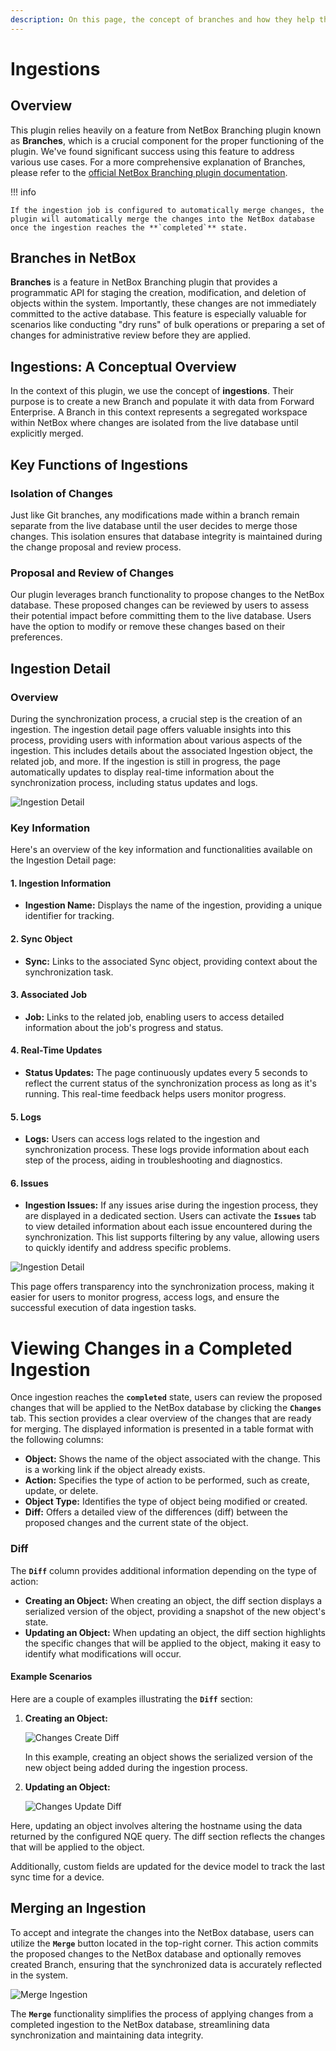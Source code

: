```yaml
---
description: On this page, the concept of branches and how they help the NetBox plugin propose changes to the production database.
---
```


# Ingestions

## Overview

This plugin relies heavily on a feature from NetBox Branching plugin known as **Branches**, which is a crucial component for the proper functioning of the plugin. We've found significant success using this feature to address various use cases. For a more comprehensive explanation of Branches, please refer to the [official NetBox Branching plugin documentation](https://docs.netboxlabs.com/netbox-extensions/branching).

!!! info

    If the ingestion job is configured to automatically merge changes, the plugin will automatically merge the changes into the NetBox database once the ingestion reaches the **`completed`** state.

## Branches in NetBox

**Branches** is a feature in NetBox Branching plugin that provides a programmatic API for staging the creation, modification, and deletion of objects within the system. Importantly, these changes are not immediately committed to the active database. This feature is especially valuable for scenarios like conducting "dry runs" of bulk operations or preparing a set of changes for administrative review before they are applied.

## Ingestions: A Conceptual Overview

In the context of this plugin, we use the concept of **ingestions**. Their purpose is to create a new Branch and populate it with data from Forward Enterprise. A Branch in this context represents a segregated workspace within NetBox where changes are isolated from the live database until explicitly merged.

## Key Functions of Ingestions

### Isolation of Changes

Just like Git branches, any modifications made within a branch remain separate from the live database until the user decides to merge those changes. This isolation ensures that database integrity is maintained during the change proposal and review process.

### Proposal and Review of Changes

Our plugin leverages branch functionality to propose changes to the NetBox database. These proposed changes can be reviewed by users to assess their potential impact before committing them to the live database. Users have the option to modify or remove these changes based on their preferences.

## Ingestion Detail

### Overview

During the synchronization process, a crucial step is the creation of an ingestion. The ingestion detail page offers valuable insights into this process, providing users with information about various aspects of the ingestion. This includes details about the associated Ingestion object, the related job, and more. If the ingestion is still in progress, the page automatically updates to display real-time information about the synchronization process, including status updates and logs.

![Ingestion Detail](../images/user_guide/ingestion_detail.png)

### Key Information

Here's an overview of the key information and functionalities available on the Ingestion Detail page:

#### 1. Ingestion Information

- **Ingestion Name:** Displays the name of the ingestion, providing a unique identifier for tracking.

#### 2. Sync Object

- **Sync:** Links to the associated Sync object, providing context about the synchronization task.

#### 3. Associated Job

- **Job:** Links to the related job, enabling users to access detailed information about the job's progress and status.

#### 4. Real-Time Updates

- **Status Updates:** The page continuously updates every 5 seconds to reflect the current status of the synchronization process as long as it's running. This real-time feedback helps users monitor progress.

#### 5. Logs

- **Logs:** Users can access logs related to the ingestion and synchronization process. These logs provide information about each step of the process, aiding in troubleshooting and diagnostics.

#### 6. Issues

- **Ingestion Issues:** If any issues arise during the ingestion process, they are displayed in a dedicated section. Users can activate the **`Issues`** tab to view detailed information about each issue encountered during the synchronization. This list supports filtering by any value, allowing users to quickly identify and address specific problems.

![Ingestion Detail](../images/user_guide/ingestion_issues.png)

This page offers transparency into the synchronization process, making it easier for users to monitor progress, access logs, and ensure the successful execution of data ingestion tasks.

# Viewing Changes in a Completed Ingestion

Once ingestion reaches the **`completed`** state, users can review the proposed changes that will be applied to the NetBox database by clicking the **`Changes`** tab. This section provides a clear overview of the changes that are ready for merging. The displayed information is presented in a table format with the following columns:

- **Object:** Shows the name of the object associated with the change. This is a working link if the object already exists.
- **Action:** Specifies the type of action to be performed, such as create, update, or delete.
- **Object Type:** Identifies the type of object being modified or created.
- **Diff:** Offers a detailed view of the differences (diff) between the proposed changes and the current state of the object.

### Diff

The **`Diff`** column provides additional information depending on the type of action:

- **Creating an Object:** When creating an object, the diff section displays a serialized version of the object, providing a snapshot of the new object's state.
- **Updating an Object:** When updating an object, the diff section highlights the specific changes that will be applied to the object, making it easy to identify what modifications will occur.

#### Example Scenarios

Here are a couple of examples illustrating the **`Diff`** section:

1. **Creating an Object:**

   ![Changes Create Diff](../images/user_guide/branch_changes_create_diff.png)

   In this example, creating an object shows the serialized version of the new object being added during the ingestion process.

2. **Updating an Object:**

   ![Changes Update Diff](../images/user_guide/branch_changes_update_diff.png)

Here, updating an object involves altering the hostname using the data returned by the configured NQE query. The diff section reflects the changes that will be applied to the object.

   Additionally, custom fields are updated for the device model to track the last sync time for a device.

## Merging an Ingestion

To accept and integrate the changes into the NetBox database, users can utilize the **`Merge`** button located in the top-right corner. This action commits the proposed changes to the NetBox database and optionally removes created Branch, ensuring that the synchronized data is accurately reflected in the system.

![Merge Ingestion](../images/user_guide/ingestion_merge.png)

The **`Merge`** functionality simplifies the process of applying changes from a completed ingestion to the NetBox database, streamlining data synchronization and maintaining data integrity.
